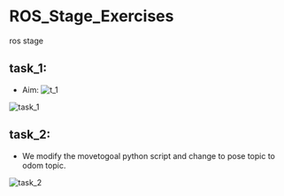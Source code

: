 # ROS_Stage_Exercises
 ros stage





## task_1:

 - Aim:
![t_1](https://user-images.githubusercontent.com/62218588/170457354-79586596-1e8e-453f-9d52-7ce1c0873685.jpg)


![task_1](https://user-images.githubusercontent.com/62218588/170457111-fa0b8833-e4b8-4b02-92b7-1d22e7d9ea14.jpg)

## task_2:

 - We modify the movetogoal python script and change to pose topic to odom topic.

![task_2](https://user-images.githubusercontent.com/62218588/170457132-df973ad4-0c47-441e-b4f6-8eed3db135b6.jpg)
